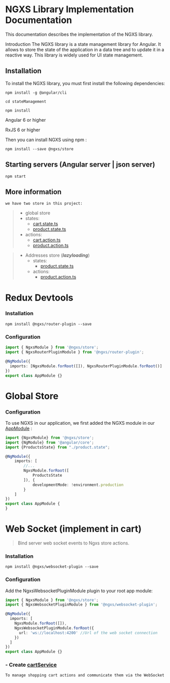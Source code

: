# NGXS Library Implementation Documentation
This documentation describes the implementation of the NGXS library.

Introduction
The NGXS library is a state management library for Angular. It allows to store the state of the application in a data tree and to update it in a reactive way. This library is widely used for UI state management.
## Installation
To install the NGXS library, you must first install the following dependencies:

`npm install -g @angular/cli`

`cd stateManagement`

`npm install`

Angular 6 or higher

RxJS 6 or higher

Then you can install NGXS using npm :

`npm install --save @ngxs/store`
## Starting servers (Angular server | json server)

`npm start`

## More information 
    we have two store in this project:
> - global store  
>  - states:
>    - [cart.state.ts](src/app/store/states/cart.state.ts)
>    - [product.state.ts](src/app/store/states/product.state.ts)
>  - actions:
>    - [cart.action.ts](src/app/store/actions/cart.action.ts)
>    - [product.action.ts](src/app/store/actions/product.action.ts)

> - Addresses store (_***lazyloading***_)
>   - states:
>     - [product.state.ts](src/app/pages/address/store/states/address.state.ts)
>   - actions:
>     - [product.action.ts](src/app/pages/address/store/.action.ts)

# Redux Devtools 
### Installation 
`npm install @ngxs/router-plugin --save`

### Configuration 
```ts
import { NgxsModule } from '@ngxs/store';
import { NgxsRouterPluginModule } from '@ngxs/router-plugin';

@NgModule({
  imports: [NgxsModule.forRoot([]), NgxsRouterPluginModule.forRoot()]
})
export class AppModule {}
```

# Global Store 
### Configuration 

To use NGXS in our application, we first added the NGXS module in our [AppModule](src/app/app.module.ts) :

```ts
import {NgxsModule} from '@ngxs/store';
import {NgModule} from '@angular/core';
import {ProductsState} from "./product.state";

@NgModule({
    imports: [
        //...
        NgxsModule.forRoot([
            ProductsState
        ]), {
            developmentMode: !environment.production
        }
    ]
})
export class AppModule {
}
```
# Web Socket (implement in cart)
>Bind server web socket events to Ngxs store actions.

### Installation
`npm install @ngxs/websocket-plugin --save`

### Configuration

Add the NgxsWebsocketPluginModule plugin to your root app module:

```ts
import { NgxsModule } from '@ngxs/store';
import { NgxsWebsocketPluginModule } from '@ngxs/websocket-plugin';

@NgModule({
  imports: [
    NgxsModule.forRoot([]),
    NgxsWebsocketPluginModule.forRoot({
      url: 'ws://localhost:4200' //Url of the web socket connection
    })
  ]
})
export class AppModule {}
 ```

### - Create [cartService](src/app/shareds/services/cart.service.ts) 
    To manage shopping cart actions and communicate them via the WebSocket
